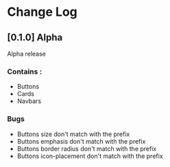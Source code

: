 # Change Log
## [0.1.0] Alpha

Alpha release

### Contains : 
- Buttons 
- Cards
- Navbars

### Bugs 

- Buttons size don't match with the prefix
- Buttons emphasis don't match with the prefix
- Buttons border radius don't match with the prefix
- Buttons icon-placement don't match with the prefix